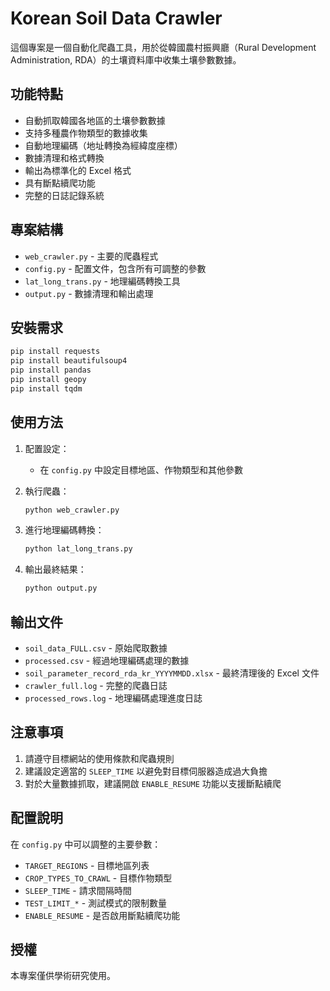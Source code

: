 # Korean Soil Data Crawler

這個專案是一個自動化爬蟲工具，用於從韓國農村振興廳（Rural Development Administration, RDA）的土壤資料庫中收集土壤參數數據。

## 功能特點

- 自動抓取韓國各地區的土壤參數數據
- 支持多種農作物類型的數據收集
- 自動地理編碼（地址轉換為經緯度座標）
- 數據清理和格式轉換
- 輸出為標準化的 Excel 格式
- 具有斷點續爬功能
- 完整的日誌記錄系統

## 專案結構

- `web_crawler.py` - 主要的爬蟲程式
- `config.py` - 配置文件，包含所有可調整的參數
- `lat_long_trans.py` - 地理編碼轉換工具
- `output.py` - 數據清理和輸出處理

## 安裝需求

```bash
pip install requests
pip install beautifulsoup4
pip install pandas
pip install geopy
pip install tqdm
```

## 使用方法

1. 配置設定：
   - 在 `config.py` 中設定目標地區、作物類型和其他參數

2. 執行爬蟲：
   ```bash
   python web_crawler.py
   ```
   
3. 進行地理編碼轉換：
   ```bash
   python lat_long_trans.py
   ```

4. 輸出最終結果：
   ```bash
   python output.py
   ```

## 輸出文件

- `soil_data_FULL.csv` - 原始爬取數據
- `processed.csv` - 經過地理編碼處理的數據
- `soil_parameter_record_rda_kr_YYYYMMDD.xlsx` - 最終清理後的 Excel 文件
- `crawler_full.log` - 完整的爬蟲日誌
- `processed_rows.log` - 地理編碼處理進度日誌

## 注意事項

1. 請遵守目標網站的使用條款和爬蟲規則
2. 建議設定適當的 `SLEEP_TIME` 以避免對目標伺服器造成過大負擔
3. 對於大量數據抓取，建議開啟 `ENABLE_RESUME` 功能以支援斷點續爬

## 配置說明

在 `config.py` 中可以調整的主要參數：

- `TARGET_REGIONS` - 目標地區列表
- `CROP_TYPES_TO_CRAWL` - 目標作物類型
- `SLEEP_TIME` - 請求間隔時間
- `TEST_LIMIT_*` - 測試模式的限制數量
- `ENABLE_RESUME` - 是否啟用斷點續爬功能

## 授權

本專案僅供學術研究使用。
